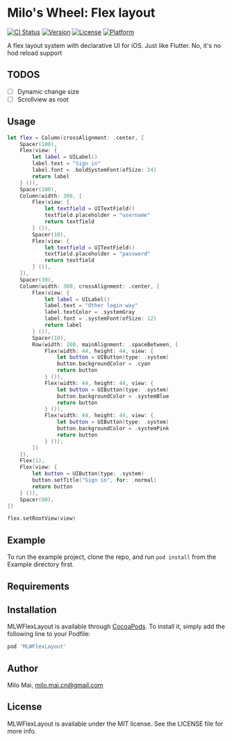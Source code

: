 # Milo's Wheel: Flex layout

[![CI Status](https://img.shields.io/travis/milomai/MLWFlexLayout.svg?style=flat)](https://travis-ci.org/milomai/MLWFlexLayout)
[![Version](https://img.shields.io/cocoapods/v/MLWFlexLayout.svg?style=flat)](https://cocoapods.org/pods/MLWFlexLayout)
[![License](https://img.shields.io/cocoapods/l/MLWFlexLayout.svg?style=flat)](https://cocoapods.org/pods/MLWFlexLayout)
[![Platform](https://img.shields.io/cocoapods/p/MLWFlexLayout.svg?style=flat)](https://cocoapods.org/pods/MLWFlexLayout)

A flex layout system with declarative UI for iOS. Just like Flutter. No, it's no hod reload support

## TODOS

- [ ] Dynamic change size
- [ ] Scrollview as root

## Usage
```swift
let flex = Column(crossAlignment: .center, [
    Spacer(100),
    Flex(view: {
        let label = UILabel()
        label.text = "Sign in"
        label.font = .boldSystemFont(ofSize: 24)
        return label
    } ()),
    Spacer(100),
    Column(width: 300, [
        Flex(view: {
            let textfield = UITextField()
            textfield.placeholder = "username"
            return textfield
        } ()),
        Spacer(10),
        Flex(view: {
            let textfield = UITextField()
            textfield.placeholder = "password"
            return textfield
        } ()),
    ]),
    Spacer(30),
    Column(width: 300, crossAlignment: .center, [
        Flex(view: {
            let label = UILabel()
            label.text = "Other login way"
            label.textColor = .systemGray
            label.font = .systemFont(ofSize: 12)
            return label
        } ()),
        Spacer(10),
        Row(width: 260, mainAlignment: .spaceBetween, [
            Flex(width: 44, height: 44, view: {
                let button = UIButton(type: .system)
                button.backgroundColor = .cyan
                return button
            } ()),
            Flex(width: 44, height: 44, view: {
                let button = UIButton(type: .system)
                button.backgroundColor = .systemBlue
                return button
            } ()),
            Flex(width: 44, height: 44, view: {
                let button = UIButton(type: .system)
                button.backgroundColor = .systemPink
                return button
            } ()),
        ])
    ]),
    Flex(1),
    Flex(view: {
        let button = UIButton(type: .system)
        button.setTitle("Sign in", for: .normal)
        return button
    } ()),
    Spacer(80),
])

flex.setRootView(view)
```

## Example

To run the example project, clone the repo, and run `pod install` from the Example directory first.

## Requirements

## Installation

MLWFlexLayout is available through [CocoaPods](https://cocoapods.org). To install
it, simply add the following line to your Podfile:

```ruby
pod 'MLWFlexLayout'
```

## Author

Milo Mai, milo.mai.cn@gmail.com

## License

MLWFlexLayout is available under the MIT license. See the LICENSE file for more info.
